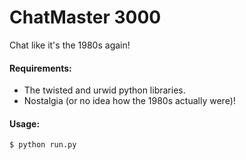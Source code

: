 # ChatMaster 3000
Chat like it's the 1980s again!

#### Requirements:
* The twisted and urwid python libraries.
* Nostalgia (or no idea how the 1980s actually were)!

#### Usage:
```bash
$ python run.py
```
